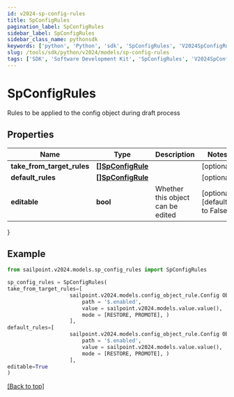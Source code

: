 ```yaml
---
id: v2024-sp-config-rules
title: SpConfigRules
pagination_label: SpConfigRules
sidebar_label: SpConfigRules
sidebar_class_name: pythonsdk
keywords: ['python', 'Python', 'sdk', 'SpConfigRules', 'V2024SpConfigRules'] 
slug: /tools/sdk/python/v2024/models/sp-config-rules
tags: ['SDK', 'Software Development Kit', 'SpConfigRules', 'V2024SpConfigRules']
---
```


# SpConfigRules

Rules to be applied to the config object during draft process

## Properties

Name | Type | Description | Notes
------------ | ------------- | ------------- | -------------
**take_from_target_rules** | [**[]SpConfigRule**](sp-config-rule) |  | [optional] 
**default_rules** | [**[]SpConfigRule**](sp-config-rule) |  | [optional] 
**editable** | **bool** | Whether this object can be edited | [optional] [default to False]
}

## Example

```python
from sailpoint.v2024.models.sp_config_rules import SpConfigRules

sp_config_rules = SpConfigRules(
take_from_target_rules=[
                    sailpoint.v2024.models.config_object_rule.Config Object Rule(
                        path = '$.enabled', 
                        value = sailpoint.v2024.models.value.value(), 
                        mode = [RESTORE, PROMOTE], )
                    ],
default_rules=[
                    sailpoint.v2024.models.config_object_rule.Config Object Rule(
                        path = '$.enabled', 
                        value = sailpoint.v2024.models.value.value(), 
                        mode = [RESTORE, PROMOTE], )
                    ],
editable=True
)

```
[[Back to top]](#) 

